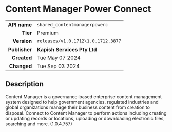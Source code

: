 # Content Manager Power Connect
| | |
|-:|-|
|**API name**|`shared_contentmanagerpowerc`|
|**Tier**|Premium|
|**Version**|`releases/v1.0.1712\1.0.1712.3877`|
|**Publisher**|**Kapish Services Pty Ltd**|
|**Created**|Tue May 07 2024|
|**Changed**|Tue Sep 03 2024|

## Description
Content Manager is a governance-based enterprise content management system designed to help government agencies, regulated industries and global organizations manage their business content from creation to disposal. Connect to Content Manager to perform actions including creating or updating records or locations, uploading or downloading electronic files, searching and more. (1.0.4.757)

